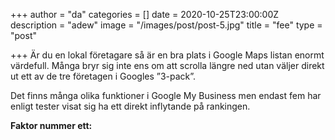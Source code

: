 +++
author = "da"
categories = []
date = 2020-10-25T23:00:00Z
description = "adew"
image = "/images/post/post-5.jpg"
title = "fee"
type = "post"

+++
Är du en lokal företagare så är en bra plats i Google Maps listan enormt värdefull. Många bryr sig inte ens om att scrolla längre ned utan väljer direkt ut ett av de tre företagen i Googles ”3-pack”.

Det finns många olika funktioner i Google My Business men endast fem har enligt tester visat sig ha ett direkt inflytande på rankingen.

**Faktor nummer ett:**